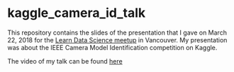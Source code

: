 # kaggle_camera_id_talk

This repository contains the slides of the presentation that I gave on March 22, 2018 for the <a href="https://www.meetup.com/LearnDataScience/">Learn Data Science meetup</a> in Vancouver. My presentation was about the IEEE Camera Model Identification competition on Kaggle.

The video of my talk can be found <a href="https://www.youtube.com/watch?v=tCG8dTLazF0">here</a>
